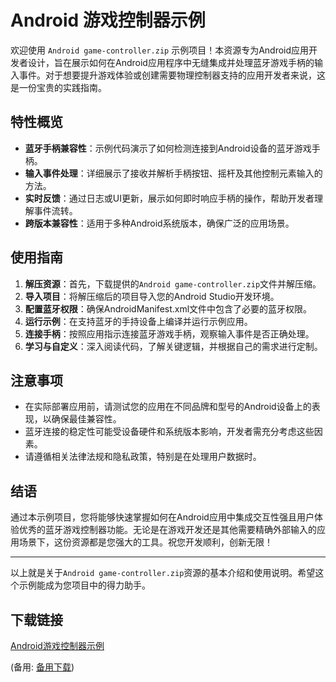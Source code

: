 # Android 游戏控制器示例

欢迎使用 `Android game-controller.zip` 示例项目！本资源专为Android应用开发者设计，旨在展示如何在Android应用程序中无缝集成并处理蓝牙游戏手柄的输入事件。对于想要提升游戏体验或创建需要物理控制器支持的应用开发者来说，这是一份宝贵的实践指南。

## 特性概览

- **蓝牙手柄兼容性**：示例代码演示了如何检测连接到Android设备的蓝牙游戏手柄。
- **输入事件处理**：详细展示了接收并解析手柄按钮、摇杆及其他控制元素输入的方法。
- **实时反馈**：通过日志或UI更新，展示如何即时响应手柄的操作，帮助开发者理解事件流转。
- **跨版本兼容性**：适用于多种Android系统版本，确保广泛的应用场景。

## 使用指南

1. **解压资源**：首先，下载提供的`Android game-controller.zip`文件并解压缩。
2. **导入项目**：将解压缩后的项目导入您的Android Studio开发环境。
3. **配置蓝牙权限**：确保AndroidManifest.xml文件中包含了必要的蓝牙权限。
4. **运行示例**：在支持蓝牙的手持设备上编译并运行示例应用。
5. **连接手柄**：按照应用指示连接蓝牙游戏手柄，观察输入事件是否正确处理。
6. **学习与自定义**：深入阅读代码，了解关键逻辑，并根据自己的需求进行定制。

## 注意事项

- 在实际部署应用前，请测试您的应用在不同品牌和型号的Android设备上的表现，以确保最佳兼容性。
- 蓝牙连接的稳定性可能受设备硬件和系统版本影响，开发者需充分考虑这些因素。
- 请遵循相关法律法规和隐私政策，特别是在处理用户数据时。

## 结语

通过本示例项目，您将能够快速掌握如何在Android应用中集成交互性强且用户体验优秀的蓝牙游戏控制器功能。无论是在游戏开发还是其他需要精确外部输入的应用场景下，这份资源都是您强大的工具。祝您开发顺利，创新无限！

---

以上就是关于`Android game-controller.zip`资源的基本介绍和使用说明。希望这个示例能成为您项目中的得力助手。

## 下载链接
[Android游戏控制器示例](https://pan.quark.cn/s/ac71ccafef25) 

(备用: [备用下载](https://pan.baidu.com/s/10uFnqSPMBIL20VSmIt782w?pwd=1234))
